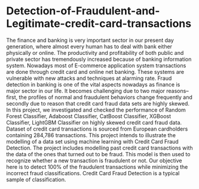 # Detection-of-Fraudulent-and-Legitimate-credit-card-transactions

The finance and banking is very important sector in our present day generation, where almost every human has to deal with bank either physically or online. The productivity and profitability of both public and private sector has tremendously increased because of banking information system. Nowadays most of E-commerce application system transactions are done through credit card and online net banking. These systems are vulnerable with new attacks and techniques at alarming rate. Fraud detection in banking is one of the vital aspects nowadays as finance is major sector in our life. It becomes challenging due to two major reasons–first, the profiles of normal and fraudulent behaviors change frequently and secondly due to reason that credit card fraud data sets are highly skewed. 
In this project, we investigated and checked the performance of Random Forest Classifier, Adaboost Classifier, CatBoost Classifier, XGBoost Classifier, LightGBM Classifier on highly skewed credit card fraud data. Dataset of credit card transactions is sourced from European cardholders containing 284,786 transactions.
This project intends to illustrate the modelling of a data set using machine learning with Credit Card Fraud Detection. The project includes modelling past credit card transactions with the data of the ones that turned out to be fraud. This model is then used to recognize whether a new transaction is fraudulent or not. Our objective here is to detect 100% of the fraudulent transactions while minimizing the incorrect fraud classifications. Credit Card Fraud Detection is a typical sample of classification.
